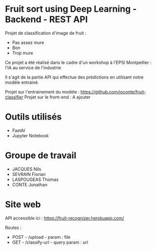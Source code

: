 # Fruit sort using Deep Learning - Backend - REST API

Projet de classification d'image de fruit : 
- Pas assez mure
- Bon
- Trop mure

Ce projet a été réalisé dans le cadre d'un workshop à l'EPSI Montpellier : l'IA au service de l'industrie

Il s'agit de la partie API qui effectue des prédictions en utilisant notre modèle entrainé.

Projet sur l'entrainement du modèle : https://github.com/joconte/fruit-classifier
Projet sur le front-end : A ajouter

# Outils utilisés
- FastAI
- Jupyter Notebook

# Groupe de travail
- JACQUES Nils
- SEVRAIN Florian
- LASPOUGEAS Thomas
- CONTE Jonathan

# Site web
API accessible ici : https://fruit-recognizer.herokuapp.com/

Routes : 
- POST - /upload - param : file
- GET - /classify-url - query param : url

